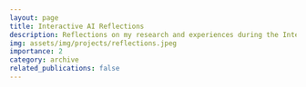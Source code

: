 ```yaml
---
layout: page
title: Interactive AI Reflections
description: Reflections on my research and experiences during the Interactive AI CDT
img: assets/img/projects/reflections.jpeg
importance: 2
category: archive
related_publications: false
---
```

